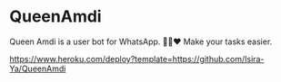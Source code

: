 # QueenAmdi
Queen Amdi is a user bot for WhatsApp. 💃🏻❤️ Make your tasks easier.


https://www.heroku.com/deploy?template=https://github.com/Isira-Ya/QueenAmdi
